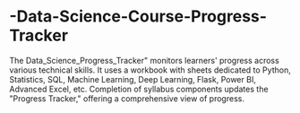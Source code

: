 # -Data-Science-Course-Progress-Tracker
The Data_Science_Progress_Tracker" monitors learners' progress across various technical skills. It uses a workbook with sheets dedicated to Python, Statistics, SQL, Machine Learning, Deep Learning, Flask, Power BI, Advanced Excel, etc. Completion of syllabus components updates the "Progress Tracker," offering a comprehensive view of progress.
